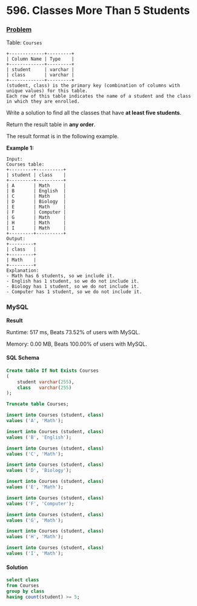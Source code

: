 # 596. Classes More Than 5 Students

### [Problem](https://leetcode.com/problems/classes-more-than-5-students/description/)

Table: `Courses`

```
+-------------+---------+
| Column Name | Type    |
+-------------+---------+
| student     | varchar |
| class       | varchar |
+-------------+---------+
(student, class) is the primary key (combination of columns with unique values) for this table.
Each row of this table indicates the name of a student and the class in which they are enrolled.
```

Write a solution to find all the classes that have **at least five students**.

Return the result table in **any order**.

The result format is in the following example.

**Example 1:**

```
Input: 
Courses table:
+---------+----------+
| student | class    |
+---------+----------+
| A       | Math     |
| B       | English  |
| C       | Math     |
| D       | Biology  |
| E       | Math     |
| F       | Computer |
| G       | Math     |
| H       | Math     |
| I       | Math     |
+---------+----------+
Output: 
+---------+
| class   |
+---------+
| Math    |
+---------+
Explanation: 
- Math has 6 students, so we include it.
- English has 1 student, so we do not include it.
- Biology has 1 student, so we do not include it.
- Computer has 1 student, so we do not include it.
```

### MySQL

**Result**

Runtime: 517 ms, Beats 73.52% of users with MySQL.

Memory: 0.00 MB, Beats 100.00% of users with MySQL.

#### SQL Schema

```sql
Create table If Not Exists Courses
(
    student varchar(255),
    class   varchar(255)
);

Truncate table Courses;

insert into Courses (student, class)
values ('A', 'Math');

insert into Courses (student, class)
values ('B', 'English');

insert into Courses (student, class)
values ('C', 'Math');

insert into Courses (student, class)
values ('D', 'Biology');

insert into Courses (student, class)
values ('E', 'Math');

insert into Courses (student, class)
values ('F', 'Computer');

insert into Courses (student, class)
values ('G', 'Math');

insert into Courses (student, class)
values ('H', 'Math');

insert into Courses (student, class)
values ('I', 'Math');
```

#### Solution

```sql
select class
from Courses
group by class
having count(student) >= 5;
```
